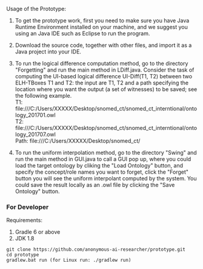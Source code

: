 Usage of the Prototype:

1. To get the prototype work, first you need to make sure you have Java Runtime Environment installed on your machine, and we suggest you using an Java IDE such as Eclipse to run the program.

2. Download the source code, together with other files, and import it as a Java project into your IDE.

3. To run the logical difference computation method, go to the directory "Forgetting" and run the main method in LDiff.java. Consider the task of computing the UI-based logical difference UI-Diff(T1, T2) between two ELH-TBoxes T1 and T2: the input are T1, T2 and a path specifying the location where you want the output (a set of witnesses) to be saved; see the following example.<br/>
T1:
file:///C:/Users/XXXXX/Desktop/snomed_ct/snomed_ct_interntional/ontology_201701.owl<br/>
T2:
file:///C:/Users/XXXXX/Desktop/snomed_ct/snomed_ct_interntional/ontology_201707.owl<br/>
Path: 
file:///C:/Users/XXXXX/Desktop/snomed_ct/<br/>

4. To run the uniform interpolation method, go to the directory "Swing" and run the main method in GUI.java to call a GUI pop up, where you could load the target ontology by cliking the "Load Ontology" button, and specify the concept/role names you want to forget, click the "Forget" button you will see the uniform interpolant computed by the system. You could save the result locally as an .owl file by clicking the "Save Ontology" button.


### For Developer
Requirements:
1. Gradle 6 or above
2. JDK 1.8 
```
git clone https://github.com/anonymous-ai-researcher/prototype.git
cd prototype
gradlew.bat run (for Linux run: ./gradlew run)
```
